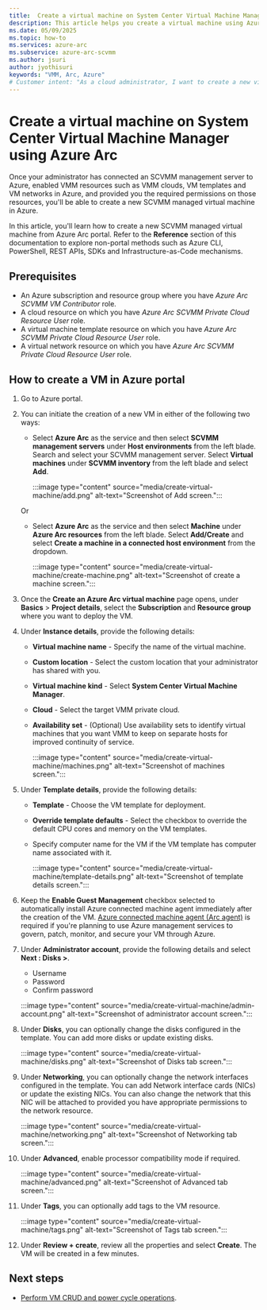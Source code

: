 ```yaml
---
title:  Create a virtual machine on System Center Virtual Machine Manager using Azure Arc
description: This article helps you create a virtual machine using Azure portal. 
ms.date: 05/09/2025
ms.topic: how-to
ms.services: azure-arc
ms.subservice: azure-arc-scvmm
ms.author: jsuri
author: jyothisuri
keywords: "VMM, Arc, Azure"
# Customer intent: "As a cloud administrator, I want to create a new virtual machine in Azure using System Center Virtual Machine Manager, so that I can efficiently manage and deploy resources across my hybrid cloud environment."
---
```



# Create a virtual machine on System Center Virtual Machine Manager using Azure Arc

Once your administrator has connected an SCVMM management server to Azure, enabled VMM resources such as VMM clouds, VM templates and VM networks in Azure, and provided you the required permissions on those resources, you'll be able to create a new SCVMM managed virtual machine in Azure. 

In this article, you'll learn how to create a new SCVMM managed virtual machine from Azure Arc portal. Refer to the **Reference** section of this documentation to explore non-portal methods such as Azure CLI, PowerShell, REST APIs, SDKs and Infrastructure-as-Code mechanisms.

## Prerequisites

- An Azure subscription and resource group where you have *Azure Arc SCVMM VM Contributor* role.
- A cloud resource on which you have *Azure Arc SCVMM Private Cloud Resource User* role.
- A virtual machine template resource on which you have *Azure Arc SCVMM Private Cloud Resource User* role.
- A virtual network resource on which you have *Azure Arc SCVMM Private Cloud Resource User* role.

## How to create a VM in Azure portal

1. Go to Azure portal.
2. You can initiate the creation of a new VM in either of the following two ways:
   - Select **Azure Arc** as the service and then select **SCVMM management servers** under **Host environments** from the left blade. Search and select your SCVMM management server. Select **Virtual machines** under **SCVMM inventory** from the left blade and select **Add**. 

       :::image type="content" source="media/create-virtual-machine/add.png" alt-text="Screenshot of Add screen.":::

   Or
   - Select **Azure Arc** as the service and then select **Machine** under **Azure Arc resources** from the left blade. Select **Add/Create** and select **Create a machine in a connected host environment** from the dropdown.

       :::image type="content" source="media/create-virtual-machine/create-machine.png" alt-text="Screenshot of create a machine screen.":::

1. Once the **Create an Azure Arc virtual machine** page opens, under **Basics** > **Project details**, select the **Subscription** and **Resource group** where you want to deploy the VM.
1. Under **Instance details**, provide the following details:
   - **Virtual machine name** - Specify the name of the virtual machine.
   - **Custom location** - Select the custom location that your administrator has shared with you.
   - **Virtual machine kind** - Select **System Center Virtual Machine Manager**.
   - **Cloud** - Select the target VMM private cloud.
   - **Availability set** - (Optional) Use availability sets to identify virtual machines that you want VMM to keep on separate hosts for improved continuity of service.

       :::image type="content" source="media/create-virtual-machine/machines.png" alt-text="Screenshot of machines screen.":::

1. Under **Template details**, provide the following details:
   - **Template** - Choose the VM template for deployment.
   - **Override template defaults** - Select the checkbox to override the default CPU cores and memory on the VM templates.
   - Specify computer name for the VM if the VM template has computer name associated with it.

       :::image type="content" source="media/create-virtual-machine/template-details.png" alt-text="Screenshot of template details screen.":::

1. Keep the **Enable Guest Management** checkbox selected to automatically install Azure connected machine agent immediately after the creation of the VM. [Azure connected machine agent (Arc agent)](../servers/agent-overview.md) is required if you're planning to use Azure management services to govern, patch, monitor, and secure your VM through Azure.

1. Under **Administrator account**, provide the following details and select **Next : Disks >**.
   - Username
   - Password
   - Confirm password

    :::image type="content" source="media/create-virtual-machine/admin-account.png" alt-text="Screenshot of administrator account screen.":::

1. Under **Disks**, you can optionally change the disks configured in the template. You can add more disks or update existing disks.

    :::image type="content" source="media/create-virtual-machine/disks.png" alt-text="Screenshot of Disks tab screen.":::

1. Under **Networking**, you can optionally change the network interfaces configured in the template. You can add Network interface cards (NICs) or update the existing NICs. You can also change the network that this NIC will be attached to provided you have appropriate permissions to the network resource.

    :::image type="content" source="media/create-virtual-machine/networking.png" alt-text="Screenshot of Networking tab screen.":::

1. Under **Advanced**, enable processor compatibility mode if required.

    :::image type="content" source="media/create-virtual-machine/advanced.png" alt-text="Screenshot of Advanced tab screen.":::

1. Under **Tags**, you can optionally add tags to the VM resource.

    :::image type="content" source="media/create-virtual-machine/tags.png" alt-text="Screenshot of Tags tab screen.":::

1. Under **Review + create**, review all the properties and select **Create**. The VM will be created in a few minutes.

## Next steps

- [Perform VM CRUD and power cycle operations](/azure/azure-arc/system-center-virtual-machine-manager/perform-vm-ops-on-scvmm-through-azure).
